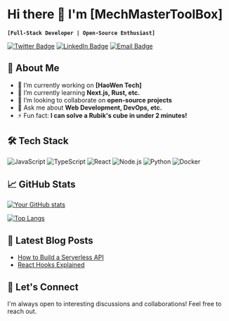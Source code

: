 # Hi there 👋 I'm [MechMasterToolBox]

**`[Full-Stack Developer | Open-Source Enthusiast]`**

[![Twitter Badge](https://img.shields.io/badge/-@YourTwitter-1DA1F2?style=flat&logo=twitter&logoColor=white)](https://twitter.com/YourTwitter)
[![LinkedIn Badge](https://img.shields.io/badge/-YourLinkedIn-blue?style=flat&logo=Linkedin&logoColor=white)](https://linkedin.com/in/YourLinkedIn)
[![Email Badge](https://img.shields.io/badge/-YourEmail-D14836?style=flat&logo=gmail&logoColor=white)](mailto:MechMasterToolBox@outlook.com)

## 🚀 About Me

- 🔭 I’m currently working on **[HaoWen Tech]**
- 🌱 I’m currently learning **Next.js, Rust, etc.**
- 👯 I’m looking to collaborate on **open-source projects**
- 💬 Ask me about **Web Development, DevOps, etc.**
- ⚡  Fun fact: **I can solve a Rubik's cube in under 2 minutes!**

## 🛠 Tech Stack

![JavaScript](https://img.shields.io/badge/-JavaScript-F7DF1E?style=flat&logo=javascript&logoColor=black)
![TypeScript](https://img.shields.io/badge/-TypeScript-3178C6?style=flat&logo=typescript&logoColor=white)
![React](https://img.shields.io/badge/-React-61DAFB?style=flat&logo=react&logoColor=black)
![Node.js](https://img.shields.io/badge/-Node.js-339933?style=flat&logo=node.js&logoColor=white)
![Python](https://img.shields.io/badge/-Python-3776AB?style=flat&logo=python&logoColor=white)
![Docker](https://img.shields.io/badge/-Docker-2496ED?style=flat&logo=docker&logoColor=white)

## 📈 GitHub Stats

[![Your GitHub stats](https://github-readme-stats.vercel.app/api?username=yourusername&show_icons=true&theme=radical)](https://github.com/MechMasterToolBox)

[![Top Langs](https://github-readme-stats.vercel.app/api/top-langs/?username=yourusername&layout=compact&theme=radical)](https://github.com/MechMasterToolBox)

## 📝 Latest Blog Posts

- [How to Build a Serverless API](https://qiandocs.com)
- [React Hooks Explained](https://qiandocs.com)

## 🤝 Let's Connect

I'm always open to interesting discussions and collaborations! Feel free to reach out.
<!---
MechMasterToolBox/MechMasterToolBox is a ✨ special ✨ repository because its `README.md` (this file) appears on your GitHub profile.
You can click the Preview link to take a look at your changes.
[![Visits Badge](https://badges.pufler.dev/visits/yourusername/yourusername)]()
--->


